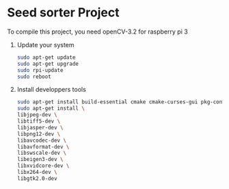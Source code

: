 Seed sorter Project
===============

To compile this project, you need openCV-3.2 for raspberry pi 3
1. Update your system
	```bash 
	sudo apt-get update
	sudo apt-get upgrade
	sudo rpi-update
	sudo reboot
	```
2. Install developpers tools
	```bash
	sudo apt-get install build-essential cmake cmake-curses-gui pkg-config
	sudo apt-get install \
	libjpeg-dev \
	libtiff5-dev \
	libjasper-dev \
	libpng12-dev \
	libavcodec-dev \
	libavformat-dev \
	libswscale-dev \
	libeigen3-dev \
  	libxvidcore-dev \
  	libx264-dev \
  	libgtk2.0-dev
	```
